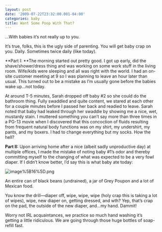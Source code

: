 ```yaml
---
layout: post
date: '2009-07-22T23:32:00.001-04:00'
categories: baby
title: Want Some Poop With That?
---
```



…With babies it’s not really up to you.

It’s true, folks, this is the ugly side of parenting. You will get baby crap on you. Daily. Sometimes twice daily (like today).

**Part I: **The morning started out pretty good. I got up early, did the shave/shower/dress thing and was working on some work stuff in the living room. Wife/kids were sleeping and all was right with the world. I had an on-site customer meeting at 9 so I was planning to leave an hour later than usual. This turned out to be a mistake as I’m usually gone before the babies wake up…not today.

At around T-5 minutes, Sarah dropped off baby #2 so she could do the bathroom thing. Fully swaddled and quite content, we stared at each other for a couple minutes before I passed her back and readied to leave. Sarah noted that baby had leaked through her swaddle by showing me a nice, wet, mustardy stain. I muttered something you can’t say more than three times in a PG-13 movie when I discovered that this concoction of fluids resulting from frequent natural body functions was on my shirt, my undershirt, my pants, and my boxers. I had to change everything but my socks. How the hell?

**Part II:** Upon arriving home after a nice (albeit sadly unproductive day) at multiple offices, I made the mistake of noting baby #1’s odor and thereby committing myself to the changing of what was expected to be a very fowl diaper. If I didn’t know better, I’d say this is what baby ate today:  

![image%5B16%5D.png](/assets/2009/image%5B16%5D.png)   

An entire can of black beans (undrained), a jar of Grey Poupon and a lot of Mexican food.

You know the drill—diaper off, wipe, wipe, wipe (holy crap this is taking a lot of wipes), wipe, new diaper on, getting dressed, and wth? Yep, that’s crap on the pad, the outside of the new diaper, and…my hand. Dammit!

Worry not IRL acquaintances, we practice so much hand washing it’s getting a little ridiculous. We are going through those huge bottles of soap-refill fast.